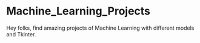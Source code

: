 # Machine_Learning_Projects
Hey folks, find amazing projects of Machine Learning with different models and Tkinter.
